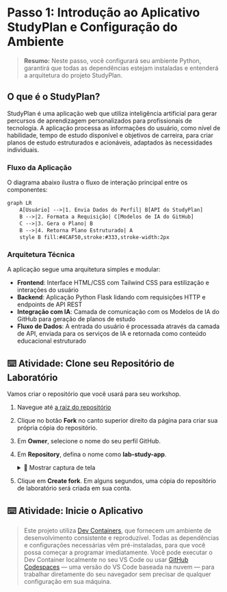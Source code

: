 # Passo 1: Introdução ao Aplicativo StudyPlan e Configuração do Ambiente

> **Resumo:**
> Neste passo, você configurará seu ambiente Python, garantirá que todas as dependências estejam instaladas e entenderá a arquitetura do projeto StudyPlan.

## O que é o StudyPlan?

StudyPlan é uma aplicação web que utiliza inteligência artificial para gerar percursos de aprendizagem personalizados para profissionais de tecnologia. A aplicação processa as informações do usuário, como nível de habilidade, tempo de estudo disponível e objetivos de carreira, para criar planos de estudo estruturados e acionáveis, adaptados às necessidades individuais.

### Fluxo da Aplicação

O diagrama abaixo ilustra o fluxo de interação principal entre os componentes:

```mermaid
graph LR
    A[Usuário] -->|1. Envia Dados do Perfil| B[API do StudyPlan]
    B -->|2. Formata a Requisição| C[Modelos de IA do GitHub]
    C -->|3. Gera o Plano| B
    B -->|4. Retorna Plano Estruturado| A
    style B fill:#4CAF50,stroke:#333,stroke-width:2px
```

### Arquitetura Técnica

A aplicação segue uma arquitetura simples e modular:

- **Frontend**: Interface HTML/CSS com Tailwind CSS para estilização e interações do usuário
- **Backend**: Aplicação Python Flask lidando com requisições HTTP e endpoints de API REST
- **Integração com IA**: Camada de comunicação com os Modelos de IA do GitHub para geração de planos de estudo
- **Fluxo de Dados**: A entrada do usuário é processada através da camada de API, enviada para os serviços de IA e retornada como conteúdo educacional estruturado

## ⌨️ Atividade: Clone seu Repositório de Laboratório

Vamos criar o repositório que você usará para seu workshop.

1. Navegue até [a raiz do repositório](/)
2. Clique no botão **Fork** no canto superior direito da página para criar sua própria cópia do repositório.
3. Em **Owner**, selecione o nome do seu perfil GitHub.
4. Em **Repository**, defina o nome como **lab-study-app**.

   <details>
      <summary>📸 Mostrar captura de tela</summary>
       <img src="../../images/1-fork-configuration.png" alt="Captura de tela da configuração do Fork" />
   </details>

5. Clique em **Create fork**. Em alguns segundos, uma cópia do repositório de laboratório será criada em sua conta.

## ⌨️ Atividade: Inicie o Aplicativo

> Este projeto utiliza [Dev Containers](https://code.visualstudio.com/docs/devcontainers/containers), que fornecem um ambiente de desenvolvimento consistente e reproduzível. Todas as dependências e configurações necessárias vêm pré-instaladas, para que você possa começar a programar imediatamente. Você pode executar o Dev Container localmente no seu VS Code ou usar [GitHub Codespaces](https://github.com/features/codespaces) — uma versão do VS Code baseada na nuvem — para trabalhar diretamente do seu navegador sem precisar de qualquer configuração em sua máquina.
